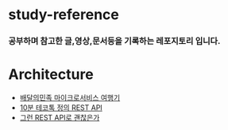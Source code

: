 # study-reference
### 공부하며 참고한 글,영상,문서등을 기록하는 레포지토리 입니다.



# Architecture
- [배달의민족 마이크로서비스 여행기](https://youtu.be/BnS6343GTkY)
- [10분 테코톡 정의 REST API](https://youtu.be/Nxi8Ur89Akw)
- [그런 REST API로 괜찮은가](https://youtu.be/RP_f5dMoHFc)
